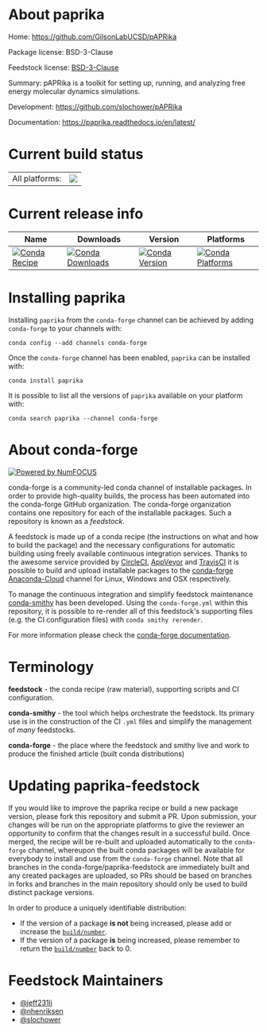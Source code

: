 About paprika
=============

Home: https://github.com/GilsonLabUCSD/pAPRika

Package license: BSD-3-Clause

Feedstock license: [BSD-3-Clause](https://github.com/conda-forge/paprika-feedstock/blob/master/LICENSE.txt)

Summary: pAPRika is a toolkit for setting up, running, and analyzing free energy molecular dynamics simulations.

Development: https://github.com/slochower/pAPRika

Documentation: https://paprika.readthedocs.io/en/latest/

Current build status
====================


<table><tr><td>All platforms:</td>
    <td>
      <a href="https://dev.azure.com/conda-forge/feedstock-builds/_build/latest?definitionId=6242&branchName=master">
        <img src="https://dev.azure.com/conda-forge/feedstock-builds/_apis/build/status/paprika-feedstock?branchName=master">
      </a>
    </td>
  </tr>
</table>

Current release info
====================

| Name | Downloads | Version | Platforms |
| --- | --- | --- | --- |
| [![Conda Recipe](https://img.shields.io/badge/recipe-paprika-green.svg)](https://anaconda.org/conda-forge/paprika) | [![Conda Downloads](https://img.shields.io/conda/dn/conda-forge/paprika.svg)](https://anaconda.org/conda-forge/paprika) | [![Conda Version](https://img.shields.io/conda/vn/conda-forge/paprika.svg)](https://anaconda.org/conda-forge/paprika) | [![Conda Platforms](https://img.shields.io/conda/pn/conda-forge/paprika.svg)](https://anaconda.org/conda-forge/paprika) |

Installing paprika
==================

Installing `paprika` from the `conda-forge` channel can be achieved by adding `conda-forge` to your channels with:

```
conda config --add channels conda-forge
```

Once the `conda-forge` channel has been enabled, `paprika` can be installed with:

```
conda install paprika
```

It is possible to list all the versions of `paprika` available on your platform with:

```
conda search paprika --channel conda-forge
```


About conda-forge
=================

[![Powered by NumFOCUS](https://img.shields.io/badge/powered%20by-NumFOCUS-orange.svg?style=flat&colorA=E1523D&colorB=007D8A)](http://numfocus.org)

conda-forge is a community-led conda channel of installable packages.
In order to provide high-quality builds, the process has been automated into the
conda-forge GitHub organization. The conda-forge organization contains one repository
for each of the installable packages. Such a repository is known as a *feedstock*.

A feedstock is made up of a conda recipe (the instructions on what and how to build
the package) and the necessary configurations for automatic building using freely
available continuous integration services. Thanks to the awesome service provided by
[CircleCI](https://circleci.com/), [AppVeyor](https://www.appveyor.com/)
and [TravisCI](https://travis-ci.com/) it is possible to build and upload installable
packages to the [conda-forge](https://anaconda.org/conda-forge)
[Anaconda-Cloud](https://anaconda.org/) channel for Linux, Windows and OSX respectively.

To manage the continuous integration and simplify feedstock maintenance
[conda-smithy](https://github.com/conda-forge/conda-smithy) has been developed.
Using the ``conda-forge.yml`` within this repository, it is possible to re-render all of
this feedstock's supporting files (e.g. the CI configuration files) with ``conda smithy rerender``.

For more information please check the [conda-forge documentation](https://conda-forge.org/docs/).

Terminology
===========

**feedstock** - the conda recipe (raw material), supporting scripts and CI configuration.

**conda-smithy** - the tool which helps orchestrate the feedstock.
                   Its primary use is in the construction of the CI ``.yml`` files
                   and simplify the management of *many* feedstocks.

**conda-forge** - the place where the feedstock and smithy live and work to
                  produce the finished article (built conda distributions)


Updating paprika-feedstock
==========================

If you would like to improve the paprika recipe or build a new
package version, please fork this repository and submit a PR. Upon submission,
your changes will be run on the appropriate platforms to give the reviewer an
opportunity to confirm that the changes result in a successful build. Once
merged, the recipe will be re-built and uploaded automatically to the
`conda-forge` channel, whereupon the built conda packages will be available for
everybody to install and use from the `conda-forge` channel.
Note that all branches in the conda-forge/paprika-feedstock are
immediately built and any created packages are uploaded, so PRs should be based
on branches in forks and branches in the main repository should only be used to
build distinct package versions.

In order to produce a uniquely identifiable distribution:
 * If the version of a package **is not** being increased, please add or increase
   the [``build/number``](https://conda.io/docs/user-guide/tasks/build-packages/define-metadata.html#build-number-and-string).
 * If the version of a package **is** being increased, please remember to return
   the [``build/number``](https://conda.io/docs/user-guide/tasks/build-packages/define-metadata.html#build-number-and-string)
   back to 0.

Feedstock Maintainers
=====================

* [@jeff231li](https://github.com/jeff231li/)
* [@nhenriksen](https://github.com/nhenriksen/)
* [@slochower](https://github.com/slochower/)

